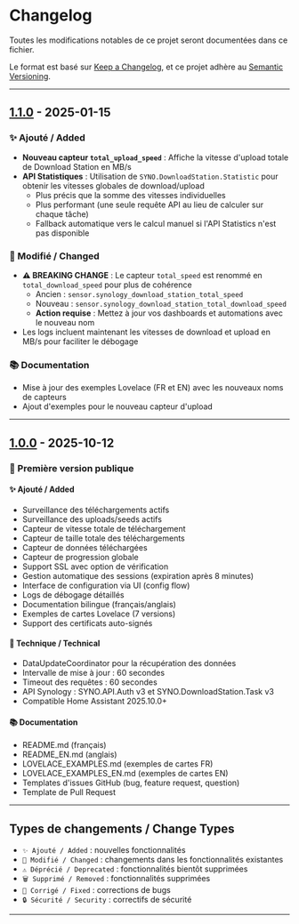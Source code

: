 # Changelog

Toutes les modifications notables de ce projet seront documentées dans ce fichier.

Le format est basé sur [Keep a Changelog](https://keepachangelog.com/fr/1.0.0/),
et ce projet adhère au [Semantic Versioning](https://semver.org/lang/fr/).

---

## [1.1.0] - 2025-01-15

### ✨ Ajouté / Added
- **Nouveau capteur `total_upload_speed`** : Affiche la vitesse d'upload totale de Download Station en MB/s
- **API Statistiques** : Utilisation de `SYNO.DownloadStation.Statistic` pour obtenir les vitesses globales de download/upload
  - Plus précis que la somme des vitesses individuelles
  - Plus performant (une seule requête API au lieu de calculer sur chaque tâche)
  - Fallback automatique vers le calcul manuel si l'API Statistics n'est pas disponible

### 🔧 Modifié / Changed
- **⚠️ BREAKING CHANGE** : Le capteur `total_speed` est renommé en `total_download_speed` pour plus de cohérence
  - Ancien : `sensor.synology_download_station_total_speed`
  - Nouveau : `sensor.synology_download_station_total_download_speed`
  - **Action requise** : Mettez à jour vos dashboards et automations avec le nouveau nom
- Les logs incluent maintenant les vitesses de download et upload en MB/s pour faciliter le débogage

### 📚 Documentation
- Mise à jour des exemples Lovelace (FR et EN) avec les nouveaux noms de capteurs
- Ajout d'exemples pour le nouveau capteur d'upload

---

## [1.0.0] - 2025-10-12

### 🎉 Première version publique

#### ✨ Ajouté / Added
- Surveillance des téléchargements actifs
- Surveillance des uploads/seeds actifs
- Capteur de vitesse totale de téléchargement
- Capteur de taille totale des téléchargements
- Capteur de données téléchargées
- Capteur de progression globale
- Support SSL avec option de vérification
- Gestion automatique des sessions (expiration après 8 minutes)
- Interface de configuration via UI (config flow)
- Logs de débogage détaillés
- Documentation bilingue (français/anglais)
- Exemples de cartes Lovelace (7 versions)
- Support des certificats auto-signés

#### 🔧 Technique / Technical
- DataUpdateCoordinator pour la récupération des données
- Intervalle de mise à jour : 60 secondes
- Timeout des requêtes : 60 secondes
- API Synology : SYNO.API.Auth v3 et SYNO.DownloadStation.Task v3
- Compatible Home Assistant 2025.10.0+

#### 📚 Documentation
- README.md (français)
- README_EN.md (anglais)
- LOVELACE_EXAMPLES.md (exemples de cartes FR)
- LOVELACE_EXAMPLES_EN.md (exemples de cartes EN)
- Templates d'issues GitHub (bug, feature request, question)
- Template de Pull Request

---

## Types de changements / Change Types

- `✨ Ajouté / Added` : nouvelles fonctionnalités
- `🔧 Modifié / Changed` : changements dans les fonctionnalités existantes
- `⚠️ Déprécié / Deprecated` : fonctionnalités bientôt supprimées
- `🗑️ Supprimé / Removed` : fonctionnalités supprimées
- `🐛 Corrigé / Fixed` : corrections de bugs
- `🔒 Sécurité / Security` : correctifs de sécurité

---

[1.1.0]: https://github.com/barto95100/synology-download-station/releases/tag/v1.1.0
[1.0.0]: https://github.com/barto95100/synology-download-station/releases/tag/v1.0.0

